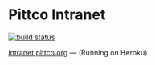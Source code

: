 # Pittco Intranet

[![build status](https://travis-ci.org/pittco/insomnia-intranet.svg?branch=master)](https://travis-ci.org/pittco/insomnia-intranet)

[intranet.pittco.org](http://intranet.pittco.org/) &mdash; (Running on Heroku)
